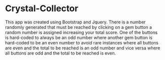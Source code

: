 # Crystal-Collector

This app was created using Bootstrap and Jquery.
There is a number randomly generated that must be reached by clicking on a gem button a random number is assigned increasing your total
score. One of the buttons is hard-coded to always be an odd number where another gem button is hard-coded to be an even number to avoid
rare instances where all buttons are even and the total to be reached is an odd number and vice versa where all buttons are odd and the
total to be reached is even.
